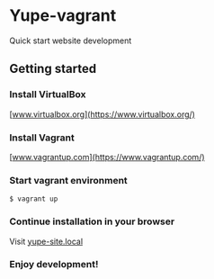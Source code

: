 # Yupe-vagrant

Quick start website development

## Getting started

### Install VirtualBox
[www.virtualbox.org](https://www.virtualbox.org/)

### Install Vagrant
[www.vagrantup.com](https://www.vagrantup.com/)

### Start vagrant environment
```
$ vagrant up
```

### Continue installation in your browser
Visit [yupe-site.local](http://yupe-site.local/)

### Enjoy development!
